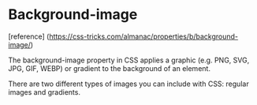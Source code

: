 # Background-image

[reference] (https://css-tricks.com/almanac/properties/b/background-image/)

The background-image property in CSS applies a graphic (e.g. PNG, SVG, JPG, GIF, WEBP) or gradient to the background of an element.

There are two different types of images you can include with CSS: regular images and gradients.
